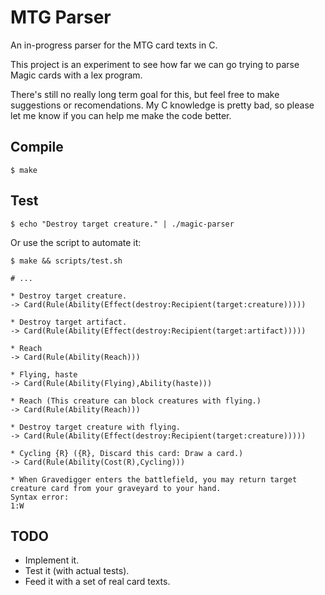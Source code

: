 # MTG Parser

An in-progress parser for the MTG card texts in C.

This project is an experiment to see how far we can go trying to parse
Magic cards with a lex program.

There's still no really long term goal for this, but feel free to make
suggestions or recomendations. My C knowledge is pretty bad, so please
let me know if you can help me make the code better.

## Compile

    $ make

## Test

    $ echo "Destroy target creature." | ./magic-parser

Or use the script to automate it:

    $ make && scripts/test.sh

    # ...

    * Destroy target creature.
    -> Card(Rule(Ability(Effect(destroy:Recipient(target:creature)))))

    * Destroy target artifact.
    -> Card(Rule(Ability(Effect(destroy:Recipient(target:artifact)))))

    * Reach
    -> Card(Rule(Ability(Reach)))

    * Flying, haste
    -> Card(Rule(Ability(Flying),Ability(haste)))

    * Reach (This creature can block creatures with flying.)
    -> Card(Rule(Ability(Reach)))

    * Destroy target creature with flying.
    -> Card(Rule(Ability(Effect(destroy:Recipient(target:creature)))))

    * Cycling {R} ({R}, Discard this card: Draw a card.)
    -> Card(Rule(Ability(Cost(R),Cycling)))

    * When Gravedigger enters the battlefield, you may return target creature card from your graveyard to your hand.
    Syntax error:
    1:W


## TODO

- Implement it.
- Test it (with actual tests).
- Feed it with a set of real card texts.
